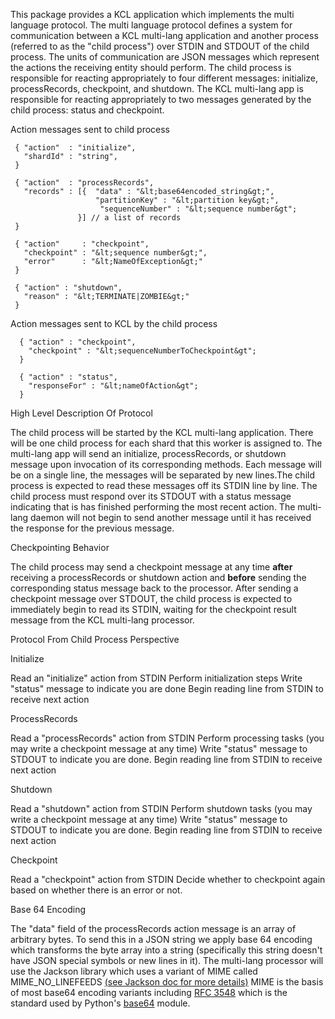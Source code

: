 This package provides a KCL application which implements the multi language protocol. The multi language protocol
  defines a system for communication  between a KCL multi-lang application and another process (referred to as the
  "child process") over STDIN and STDOUT of the child process. The units of communication are JSON messages which
  represent the actions the receiving entity should perform. The child process is responsible for reacting
  appropriately to four different messages: initialize, processRecords, checkpoint, and shutdown. The KCL multi-lang
  app is responsible for reacting appropriately to two messages generated by the child process: status and checkpoint.
 
  Action messages sent to child process
 
 ``` 
  { "action"  : "initialize",
    "shardId" : "string",
  }
 
  { "action"  : "processRecords",
    "records" : [{  "data" : "&lt;base64encoded_string&gt;",
                    "partitionKey" : "&lt;partition key&gt;",
                     "sequenceNumber" : "&lt;sequence number&gt";
                }] // a list of records
  }
 
  { "action"     : "checkpoint",
    "checkpoint" : "&lt;sequence number&gt;",
    "error"      : "&lt;NameOfException&gt;"
  }
 
  { "action" : "shutdown",
    "reason" : "&lt;TERMINATE|ZOMBIE&gt;"
  }
```
  
 
Action messages sent to KCL by the child process


``` 
  { "action" : "checkpoint",
    "checkpoint" : "&lt;sequenceNumberToCheckpoint&gt";
  }
 
  { "action" : "status",
    "responseFor" : "&lt;nameOfAction&gt";
  }
  ```
 
 
  High Level Description Of Protocol
 
  The child process will be started by the KCL multi-lang application. There will be one child process for each shard
  that this worker is assigned to. The multi-lang app will send an initialize, processRecords, or shutdown message upon
  invocation of its corresponding methods. Each message will be on a single line, the messages will be
  separated by new lines.The child process is expected to read these messages off its STDIN line by line. The child
  process must respond over its STDOUT with a status message indicating that is has finished performing the most recent
  action. The multi-lang daemon will not begin to send another message until it has received the response for the
  previous message.
 
  Checkpointing Behavior
 
  The child process may send a checkpoint message at any time <b>after</b> receiving a processRecords or shutdown
  action and <b>before</b> sending the corresponding status message back to the processor. After sending a checkpoint
  message over STDOUT, the child process is expected to immediately begin to read its STDIN, waiting for the checkpoint
  result message from the KCL multi-lang processor.
 
  Protocol From Child Process Perspective
 
  Initialize
 
  
  Read an "initialize" action from STDIN
  Perform initialization steps
  Write "status" message to indicate you are done
  Begin reading line from STDIN to receive next action
  
 
  ProcessRecords
 
  
  Read a "processRecords" action from STDIN
  Perform processing tasks (you may write a checkpoint message at any time)
  Write "status" message to STDOUT to indicate you are done.
  Begin reading line from STDIN to receive next action
  
 
  Shutdown
 
  
  Read a "shutdown" action from STDIN
  Perform shutdown tasks (you may write a checkpoint message at any time)
  Write "status" message to STDOUT to indicate you are done.
  Begin reading line from STDIN to receive next action
  
 
  Checkpoint
 
  
  Read a "checkpoint" action from STDIN
  Decide whether to checkpoint again based on whether there is an error or not.
  
 
  Base 64 Encoding
 
  The "data" field of the processRecords action message is an array of arbitrary bytes. To send this in a JSON string
  we apply base 64 encoding which transforms the byte array into a string (specifically this string doesn't have JSON
  special symbols or new lines in it). The multi-lang processor will use the Jackson library which uses a variant of
  MIME called MIME_NO_LINEFEEDS <a href=
  "http://fasterxml.github.io/jackson-core/javadoc/2.3.0/com/fasterxml/jackson/core/class-use/Base64Variant.html">(see
  Jackson doc for more details)</a> MIME is the basis of most base64 encoding variants including <a
  href="http://tools.ietf.org/html/rfc3548.html">RFC 3548</a> which is the standard used by Python's <a
  href="https://docs.python.org/2/library/base64.html">base64</a> module.